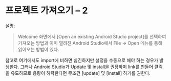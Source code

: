 # 프로젝트 가져오기 – 2
설명:
>Welcome 화면에서 [Open an existing Android Studio project]를 선택하여 가져오는 방법과 이미 열려진 Android Studio에서 File → Open 메뉴를 통해 읽어오는 방법이 있다. 
 
 
참고로 여기에서도 import에 비하면 쉽긴하지만 설정을 수동으로 해야 하는 경우가 발생한다. 그러나 Android Studio가 Update 및 install을 권장하며 link를 만들어 클릭을 유도하므로 용량이 허락한다면 무조건 [update] 및 [install] 하기를 권한다.  
